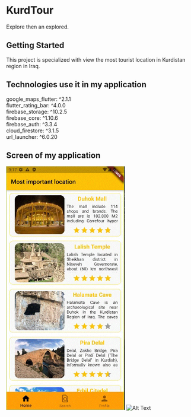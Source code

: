 # KurdTour

Explore then an explored.

## Getting Started

This project is specialized with view the most tourist location in Kurdistan region in Iraq.

## Technologies use it in my application

google_maps_flutter: ^2.1.1 <br>
flutter_rating_bar: ^4.0.0 <br>
firebase_storage: ^10.2.5 <br>
firebase_core: ^1.10.6 <br>
firebase_auth: ^3.3.4 <br>
cloud_firestore: ^3.1.5 <br>
url_launcher: ^6.0.20 <br>


## Screen of my application

![Alt Text](https://github.com/HekarAMohammad/KurdTour/blob/master/assets/01.gif)
![Alt Text](https://github.com/HekarAMohammad/KurdTour/blob/master/assets/02.gif)